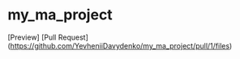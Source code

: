 # my_ma_project
[Preview] 
[Pull Request] (https://github.com/YevheniiDavydenko/my_ma_project/pull/1/files)
